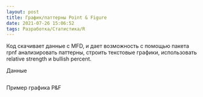 ```yaml
---
layout: post
title: График/паттерны Point & Figure
date: 2021-07-26 15:06:52
tags: Разработка/Статистика/R
---
```


Код скачивает данные с MFD, и дает возможность c помощью пакета rpnf анализировать паттерны, 
строить текстовые графики, использовать relative strength и bullish percent.


Данные

<img src="https://raw.githubusercontent.com/Ragve-hub/scribble/gh-pages/images/pnf2.png" alt="">

Пример графика P&F 

<img src="https://raw.githubusercontent.com/Ragve-hub/scribble/gh-pages/images/pnf.png" alt="">



